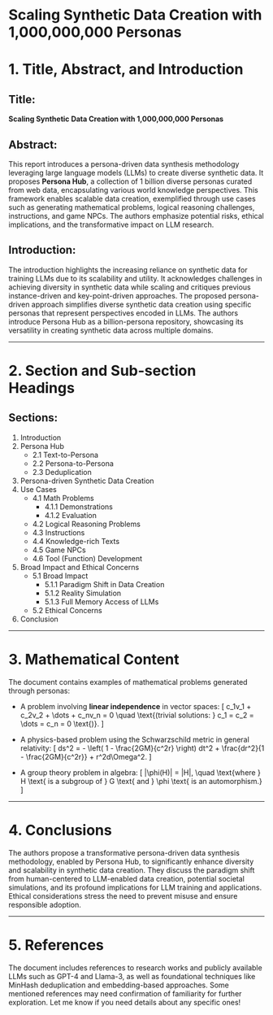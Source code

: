 # Scaling Synthetic Data Creation with 1,000,000,000 Personas

# 1. Title, Abstract, and Introduction

## Title:
**Scaling Synthetic Data Creation with 1,000,000,000 Personas**

## Abstract:
This report introduces a persona-driven data synthesis methodology leveraging large language models (LLMs) to create diverse synthetic data. It proposes **Persona Hub**, a collection of 1 billion diverse personas curated from web data, encapsulating various world knowledge perspectives. This framework enables scalable data creation, exemplified through use cases such as generating mathematical problems, logical reasoning challenges, instructions, and game NPCs. The authors emphasize potential risks, ethical implications, and the transformative impact on LLM research.

## Introduction:
The introduction highlights the increasing reliance on synthetic data for training LLMs due to its scalability and utility. It acknowledges challenges in achieving diversity in synthetic data while scaling and critiques previous instance-driven and key-point-driven approaches. The proposed persona-driven approach simplifies diverse synthetic data creation using specific personas that represent perspectives encoded in LLMs. The authors introduce Persona Hub as a billion-persona repository, showcasing its versatility in creating synthetic data across multiple domains.

---

# 2. Section and Sub-section Headings

## Sections:
1. Introduction
2. Persona Hub
   - 2.1 Text-to-Persona
   - 2.2 Persona-to-Persona
   - 2.3 Deduplication
3. Persona-driven Synthetic Data Creation
4. Use Cases
   - 4.1 Math Problems
     - 4.1.1 Demonstrations
     - 4.1.2 Evaluation
   - 4.2 Logical Reasoning Problems
   - 4.3 Instructions
   - 4.4 Knowledge-rich Texts
   - 4.5 Game NPCs
   - 4.6 Tool (Function) Development
5. Broad Impact and Ethical Concerns
   - 5.1 Broad Impact
     - 5.1.1 Paradigm Shift in Data Creation
     - 5.1.2 Reality Simulation
     - 5.1.3 Full Memory Access of LLMs
   - 5.2 Ethical Concerns
6. Conclusion

---

# 3. Mathematical Content

The document contains examples of mathematical problems generated through personas:

- A problem involving **linear independence** in vector spaces:
  \[
  c_1v_1 + c_2v_2 + \dots + c_nv_n = 0 \quad \text{(trivial solutions: } c_1 = c_2 = \dots = c_n = 0 \text{)}.
  \]

- A physics-based problem using the Schwarzschild metric in general relativity:
  \[
  ds^2 = - \left( 1 - \frac{2GM}{c^2r} \right) dt^2 + \frac{dr^2}{1 - \frac{2GM}{c^2r}} + r^2d\Omega^2.
  \]

- A group theory problem in algebra:
  \[
  |\phi(H)| = |H|, \quad \text{where } H \text{ is a subgroup of } G \text{ and } \phi \text{ is an automorphism.}
  \]

---

# 4. Conclusions

The authors propose a transformative persona-driven data synthesis methodology, enabled by Persona Hub, to significantly enhance diversity and scalability in synthetic data creation. They discuss the paradigm shift from human-centered to LLM-enabled data creation, potential societal simulations, and its profound implications for LLM training and applications. Ethical considerations stress the need to prevent misuse and ensure responsible adoption.

---

# 5. References

The document includes references to research works and publicly available LLMs such as GPT-4 and Llama-3, as well as foundational techniques like MinHash deduplication and embedding-based approaches. Some mentioned references may need confirmation of familiarity for further exploration. Let me know if you need details about any specific ones!
